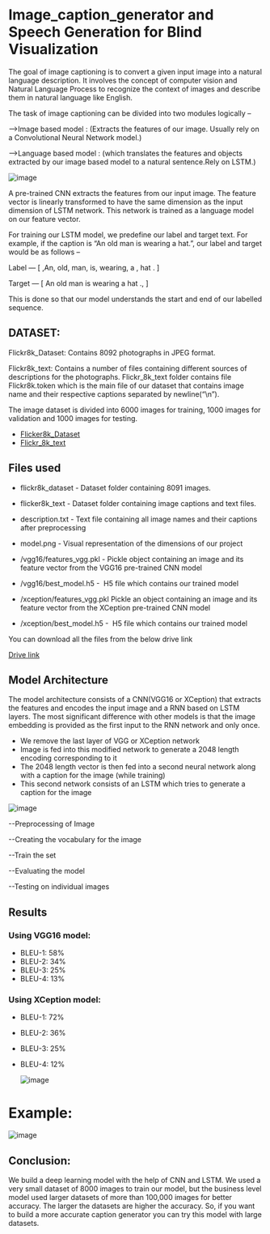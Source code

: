 # Image_caption_generator and Speech Generation for Blind Visualization
The goal of image captioning is to convert a given input image into a natural language description.
It involves the concept of computer vision and Natural Language Process to recognize the context of images and describe them in natural language like English.

The task of image captioning can be divided into two modules logically –

-->Image based model : (Extracts the features of our image.
  Usually rely on a Convolutional Neural Network model.)
   
                    
-->Language based model : (which translates the features and objects extracted by our image based model to a natural sentence.Rely on LSTM.)

![image](https://user-images.githubusercontent.com/97394464/215255701-84407ac1-4519-4ba6-98a0-58e020f96d84.png)

A pre-trained CNN extracts the features from our input image. The feature vector is linearly transformed to have the same dimension as the input dimension of LSTM network. This network is trained as a language model on our feature vector.

For training our LSTM model, we predefine our label and target text. For example, if the caption is “An old man is wearing a hat.”, our label and target would be as follows –

Label — [<start> ,An, old, man, is, wearing, a , hat . ]

Target — [ An old man is wearing a hat .,<End> ]

This is done so that our model understands the start and end of our labelled sequence.
  
## DATASET:
  
  Flickr8k_Dataset: Contains 8092 photographs in JPEG format.

Flickr8k_text: Contains a number of files containing different sources of descriptions for the photographs. Flickr_8k_text folder contains file Flickr8k.token which is the main file of our dataset that contains image name and their respective captions separated by newline(“\n”).
  
  The image dataset is divided into 6000 images for training, 1000 images for validation and 1000 images for testing.
  
  - [Flicker8k_Dataset](https://github.com/jbrownlee/Datasets/releases/download/Flickr8k/Flickr8k_Dataset.zip)
- [Flickr_8k_text](https://github.com/jbrownlee/Datasets/releases/download/Flickr8k/Flickr8k_text.zip)

## Files used
- flickr8k_dataset - Dataset folder containing 8091 images.
- flicker8k_text - Dataset folder containing image captions and text files.
- description.txt - Text file containing all image names and their captions after preprocessing
- model.png - Visual representation of the dimensions of our project

- /vgg16/features_vgg.pkl - Pickle object containing an image and its feature vector from the VGG16 pre-trained CNN model
- /vgg16/best_model.h5 -  H5 file which contains our trained model

- /xception/features_vgg.pkl Pickle an object containing an image and its feature vector from the XCeption pre-trained CNN model
- /xception/best_model.h5 -  H5 file which contains our trained model

You can download all the files from the below drive link

[Drive link](https://drive.google.com/drive/folders/1jC2lha4tKoD6UI9MKCKYAEisCsHs9fHj?usp=share_link)

  
  ## Model Architecture
The model architecture consists of a CNN(VGG16 or XCeption) that extracts the features and encodes the input image and a RNN based on LSTM layers. The most significant difference with other models is that the image embedding is provided as the first input to the RNN network and only once.
- We remove the last layer of VGG or XCeption network
- Image is fed into this modified network to generate a 2048 length encoding corresponding to it
- The 2048 length vector is then fed into a second neural network along with a caption for the image (while training)
- This second network consists of an LSTM which tries to generate a caption for the image
  
 ![image](https://user-images.githubusercontent.com/97394464/215256097-d4825aa1-aa34-48f1-93ea-91d09551f480.png)
  
--Preprocessing of Image

--Creating the vocabulary for the image

--Train the set

--Evaluating the model

--Testing on individual images
  
  ## Results
### Using VGG16 model:
- BLEU-1:  58%
- BLEU-2:  34%
- BLEU-3:  25%
- BLEU-4:  13%


### Using XCeption model:
- BLEU-1:  72%
- BLEU-2:  36%
- BLEU-3:  25%
- BLEU-4:  12%
  
  ![image](https://user-images.githubusercontent.com/97394464/215256595-c82408ba-165d-4c2b-8cc8-7ed08b94f59c.png)

  
 # Example:
  ![image](https://user-images.githubusercontent.com/97394464/215256661-63ae0091-58df-4055-9f40-b5875c88b10d.png)

  
 ## Conclusion:
  
We build a deep learning model with the help of CNN and LSTM. We used a very small dataset of 8000 images to train our model, but the business level model used larger datasets of more than 100,000 images for better accuracy. The larger the datasets are higher the accuracy. So, if you want to build a more accurate caption generator you can try this model with large datasets.
  
  


  
